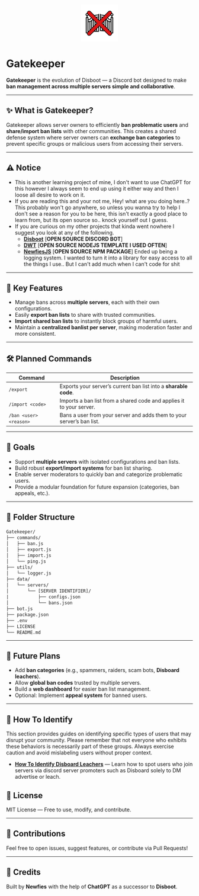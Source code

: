 <p align="center">
  <img src="https://raw.githubusercontent.com/Newfies/Gatekeeper/refs/heads/main/res/Logo2.png" alt="Gatekeeper">
</p>

# Gatekeeper

**Gatekeeper** is the evolution of Disboot — a Discord bot designed to make **ban management across multiple servers simple and collaborative**.

---

## ✨ What is Gatekeeper?
Gatekeeper allows server owners to efficiently **ban problematic users** and **share/import ban lists** with other communities. This creates a shared defense system where server owners can **exchange ban categories** to prevent specific groups or malicious users from accessing their servers.

---

## ⚠️ Notice
- This is another learning project of mine, I don't want to use ChatGPT for this however I always seem to end up using it either way and then I loose all desire to work on it.
- If you are reading this and your not me, Hey! what are you doing here..? This probably won't go anywhere, so unless you wanna try to help I don't see a reason for you to be here, this isn't exactly a good place to learn from, but its open source so.. knock yourself out I guess.
- If you are curious on my other projects that kinda went nowhere I suggest you look at any of the following.
  - [**Disboot**](https://github.com/Newfies/Disboot) [**OPEN SOURCE DISCORD BOT**]
  - [**DWT**](https://github.com/GsLibrary/dwt) [**OPEN SOURCE NODEJS TEMPLATE I USED OFTEN**]
  - [**NewfiesJS**](https://newfies.github.io/module/) [**OPEN SOURCE NPM PACKAGE**] Ended up being a logging system. I wanted to turn it into a library for easy access to all the things I use.. But I can't add much when I can't code for shit

---

## 🚀 Key Features
- Manage bans across **multiple servers**, each with their own configurations.
- Easily **export ban lists** to share with trusted communities.
- **Import shared ban lists** to instantly block groups of harmful users.
- Maintain a **centralized banlist per server**, making moderation faster and more consistent.

---

## 🛠️ Planned Commands
| Command                | Description                                                           |
|------------------------|-----------------------------------------------------------------------|
| `/export`              | Exports your server’s current ban list into a **sharable code**.      |
| `/import <code>`       | Imports a ban list from a shared code and applies it to your server.  |
| `/ban <user> <reason>` | Bans a user from your server and adds them to your server’s ban list. |

---

## 📝 Goals
- Support **multiple servers** with isolated configurations and ban lists.
- Build robust **export/import systems** for ban list sharing.
- Enable server moderators to quickly ban and categorize problematic users.
- Provide a modular foundation for future expansion (categories, ban appeals, etc.).

---

## 📂 Folder Structure
```plaintext
Gatekeeper/
├── commands/
│   ├── ban.js
│   ├── export.js
│   ├── import.js
│   └── ping.js
├── utils/
│   └── logger.js
├── data/
│   └── servers/
│       └── [SERVER IDENTIFIER]/
|           ├── configs.json
│           └── bans.json
├── bot.js
├── package.json
├── .env
├── LICENSE
└── README.md
```

---

## 📌 Future Plans
- Add **ban categories** (e.g., spammers, raiders, scam bots, **Disboard leachers**).
- Allow **global ban codes** trusted by multiple servers.
- Build a **web dashboard** for easier ban list management.
- Optional: Implement **appeal system** for banned users.

---

## 🔎 How To Identify
This section provides guides on identifying specific types of users that may disrupt your community. Please remember that not everyone who exhibits these behaviors is necessarily part of these groups. Always exercise caution and avoid mislabeling users without proper context.
- [**How To Identify Disboard Leachers**](https://github.com/Newfies/Gatekeeper/blob/main/hti/disboardleachers.md) — Learn how to spot users who join servers via discord server promoters such as Disboard solely to DM advertise or leach.

## 📜 License
MIT License — Free to use, modify, and contribute.

---

## 🤝 Contributions
Feel free to open issues, suggest features, or contribute via Pull Requests!

---

## 💬 Credits
Built by **Newfies** with the help of **ChatGPT** as a successor to **Disboot**.
